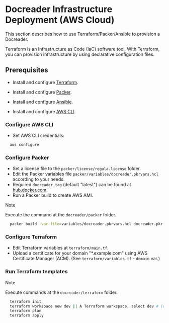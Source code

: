 # Docreader Infrastructure Deployment (AWS Cloud)

This section describes how to use Terraform/Packer/Ansible to provision a Docreader.

Terraform is an Infrastructure as Code (IaC) software tool. With Terraform, you can provision infrastructure by using declarative configuration files.

## Prerequisites

- Install and configure [Terraform](https://www.terraform.io/downloads.html).

- Install and configure [Packer](https://developer.hashicorp.com/packer/downloads).

- Install and configure [Ansible](https://docs.ansible.com/ansible/latest/installation_guide/installation_distros.html).

- Install and configure [AWS CLI](https://docs.aws.amazon.com/cli/latest/userguide/install-cliv2.html).

### Configure AWS CLI

- Set AWS CLI credentials:
```bash
  aws configure
```

### Configure Packer

- Set a license file to the `packer/license/regula.license` folder.
- Edit the Packer variables file `packer/variables/docreader.pkrvars.hcl` according to your needs.
- Required `docreader_tag` (default "latest") can be found at [hub.docker.com](https://hub.docker.com/r/regulaforensics/docreader/tags).
- Run a Packer build to create AWS AMI.

> [!NOTE]
> Execute the command at the `docreader/packer` folder.

```bash
  packer build -var-file=variables/docreader.pkrvars.hcl docreader.pkr.hcl
```

### Configure Terraform

- Edit Terraform variables at `terraform/main.tf`.
- Upload a certificate for your domain "*.example.com" using AWS Certificate Manager (ACM). (See `terraform/variables.tf` - `domain` var.)

### Run Terraform templates

> [!NOTE]
> Execute commands at the `docreader/terraform` folder.

```bash
  terraform init
  terraform workspace new dev || A Terraform workspace, select dev # (optional).
  terraform plan
  terraform apply
```
